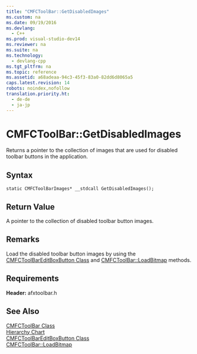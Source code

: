 ```yaml
---
title: "CMFCToolBar::GetDisabledImages"
ms.custom: na
ms.date: 09/19/2016
ms.devlang: 
  - C++
ms.prod: visual-studio-dev14
ms.reviewer: na
ms.suite: na
ms.technology: 
  - devlang-cpp
ms.tgt_pltfrm: na
ms.topic: reference
ms.assetid: a68adeaa-94c3-45f3-83a0-82dd6d8065a5
caps.latest.revision: 14
robots: noindex,nofollow
translation.priority.ht: 
  - de-de
  - ja-jp
---
```

# CMFCToolBar::GetDisabledImages
Returns a pointer to the collection of images that are used for disabled toolbar buttons in the application.  
  
## Syntax  
  
```  
static CMFCToolBarImages* __stdcall GetDisabledImages();  
```  
  
## Return Value  
 A pointer to the collection of disabled toolbar button images.  
  
## Remarks  
 Load the disabled toolbar button images by using the [CMFCToolBarEditBoxButton Class](../vs140/CMFCToolBarEditBoxButton-Class.md) and [CMFCToolBar::LoadBitmap](../vs140/CMFCToolBar--LoadBitmap.md) methods.  
  
## Requirements  
 **Header:** afxtoolbar.h  
  
## See Also  
 [CMFCToolBar Class](../Topic/CMFCToolBar%20Class.md)   
 [Hierarchy Chart](../vs140/Hierarchy-Chart.md)   
 [CMFCToolBarEditBoxButton Class](../vs140/CMFCToolBarEditBoxButton-Class.md)   
 [CMFCToolBar::LoadBitmap](../vs140/CMFCToolBar--LoadBitmap.md)